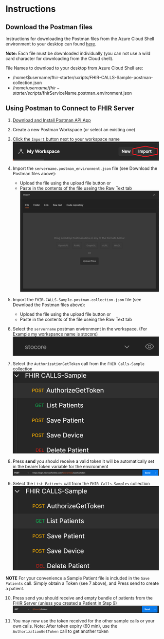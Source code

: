 # Instructions 

## Download the Postman files 
Instructions for downloading the Postman files from the Azure Cloud Shell environment to your desktop can found [here](https://docs.microsoft.com/en-us/azure/cloud-shell/using-the-shell-window#upload-and-download-files).

__Note:__ Each file must be downloaded individually (you can not use a wild card character for downloading from the Cloud shell). 

File Names to download to your desktop from Azure Cloud Shell are:
 - /home/$username/fhir-starter/scripts/FHIR-CALLS-Sample-postman-collection.json
 - /home/$username/fhir-starter/scripts/$fhirServiceName.postman_environment.json 



## Using Postman to Connect to FHIR Server

1. [Download and Install Postman API App](https://www.postman.com/downloads/)

2. Create a new Postman Workspace (or select an existing one)

3. Click the ```Import``` button next to your workspace name ![Import Postman](./images/postman1.png)

4. Import the ```servername.postman_environment.json``` file (see Download the Postman files above):
    + Upload the file using the upload file button or
    + Paste in the contents of the file useing the Raw Text tab
    ![Import Postman](./images/postman2.png)

5. Import the ```FHIR-CALLS-Sample-postman-collection.json``` file (see Download the Postman files above):
    + Upload the file using the upload file button or
    + Paste in the contents of the file useing the Raw Text tab

6. Select the ```servername``` postman environment in the workspace. (For Example my workspance name is stocore)
   ![Import Postman](./images/postman3.png)

7. Select the ```AuthorizationGetToken``` call from the ```FHIR Calls-Sample``` collection
   ![Import Postman](./images/postman4.png)

8. Press __send__ you should receive a valid token it will be automatically set in the bearerToken variable for the environment
   ![Import Postman](./images/postman5.png)

9. Select the ```List Patients``` call from the ```FHIR Calls-Samples``` collection
   ![Import Postman](./images/postman6.png)

__NOTE__  For your convenience a Sample Patient file is included in the ```Save Patients``` call.  Simply obtain a Token (see 7 above), and Press send to create a patient. 

10. Press send you should receive and empty bundle of patients from the FHIR Server (unless you created a Patient in Step 9)
   ![Import Postman](./images/postman7.png)

11. You may now use the token received for the other sample calls or your own calls.  Note: After token expiry (60 min), use the ```AuthorizationGetToken``` call to get another token

